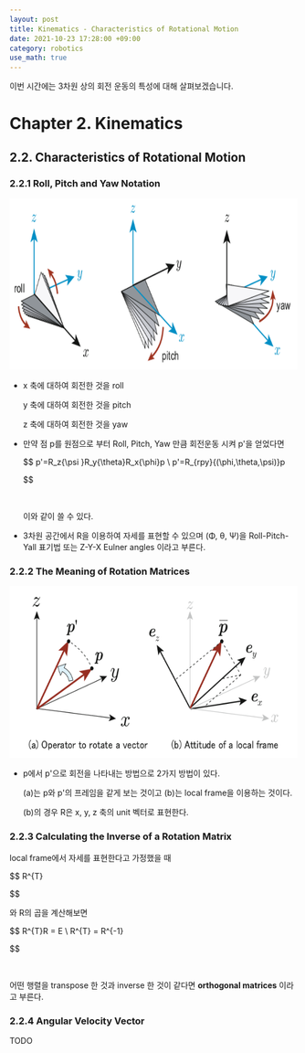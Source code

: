 ```yaml
---
layout: post
title: Kinematics - Characteristics of Rotational Motion
date: 2021-10-23 17:28:00 +09:00
category: robotics
use_math: true
---
```

이번 시간에는 3차원 상의 회전 운동의 특성에 대해 살펴보겠습니다.

# Chapter 2. Kinematics

## 2.2. Characteristics of Rotational Motion

### 2.2.1 Roll, Pitch and Yaw Notation

<img src="/public/img/2021-10-23-rotation0.png" height="300"/>

- x 축에 대하여 회전한 것을 roll

  y 축에 대하여 회전한 것을 pitch

  z 축에 대하여 회전한 것을 yaw
- 만약 점 p를 원점으로 부터 Roll, Pitch, Yaw 만큼 회전운동 시켜 p'을 얻었다면<br>

  $$
  p'=R_z{\psi }R_y{\theta}R_x{\phi}p \\
  p'=R_{rpy}{(\phi,\theta,\psi)}p

  $$

  <br>

  이와 같이 쓸 수 있다.
- 3차원 공간에서 R을 이용하여 자세를 표현할 수 있으며  (Φ, θ, Ψ)을  Roll-Pitch-Yall 표기법 또는 Z-Y-X Eulner angles 이라고 부른다.

### 2.2.2 The Meaning of Rotation  Matrices

<img src="/public/img/2021-10-23-rotation1.png" height="300"/>

- p에서 p'으로 회전을 나타내는 방법으로 2가지 방법이 있다.

  (a)는 p와 p'의 프레임을 같게 보는 것이고 (b)는 local frame을 이용하는 것이다.

  (b)의 경우 R은 x, y, z 축의 unit 벡터로 표현한다.

### 2.2.3 Calculating the Inverse of a Rotation Matrix

local frame에서 자세를 표현한다고 가정했을 때

$$
R^{T}

$$

와 R의 곱을 계산해보면 <br>

$$
R^{T}R = E \\
R^{T} = R^{-1}

$$

<br>

어떤 행렬을 transpose 한 것과 inverse 한 것이 같다면 **orthogonal matrices** 이라고 부른다.

### 2.2.4 Angular Velocity Vector

TODO
